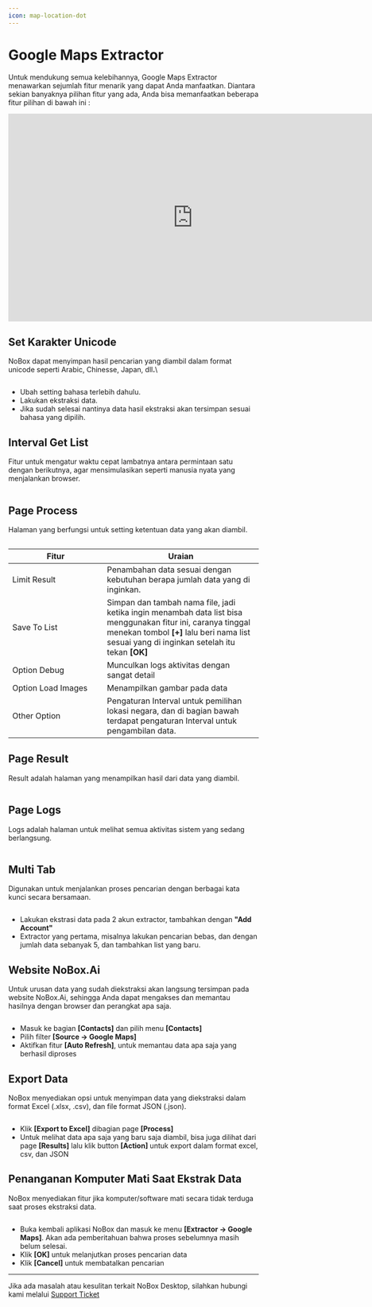 ```yaml
---
icon: map-location-dot
---
```


# Google Maps Extractor

Untuk mendukung semua kelebihannya, Google Maps Extractor menawarkan sejumlah fitur menarik yang dapat Anda manfaatkan. Diantara sekian banyaknya pilihan fitur yang ada, Anda bisa memanfaatkan beberapa fitur pilihan di bawah ini :

<iframe width="742" height="418" src="https://www.youtube.com/embed/i2JsGX__WRg/" title="01. Instalasi NoBox Desktop" frameborder="0" allow="accelerometer; autoplay; clipboard-write; encrypted-media; gyroscope; picture-in-picture; web-share" referrerpolicy="strict-origin-when-cross-origin" allowfullscreen></iframe>

## **Set Karakter Unicode**

NoBox dapat menyimpan hasil pencarian yang diambil dalam format unicode seperti Arabic, Chinesse, Japan, dl&#x6C;**.**\

<figure><img src="../../.gitbook/assets/Unicode.png" alt=""><figcaption></figcaption></figure>

- Ubah setting bahasa terlebih dahulu.
- Lakukan ekstraksi data.&#x20;
- Jika sudah selesai nantinya data hasil ekstraksi akan tersimpan sesuai bahasa yang dipilih.

## **Interval Get List**

Fitur untuk mengatur waktu cepat lambatnya antara permintaan satu dengan berikutnya, agar mensimulasikan seperti manusia nyata yang menjalankan browser.

<figure><img src="../../.gitbook/assets/Interval (1).png" alt=""><figcaption></figcaption></figure>

## **Page Process**

Halaman yang berfungsi untuk setting ketentuan data yang akan diambil.

<figure><img src="../../.gitbook/assets/Page Process.png" alt=""><figcaption></figcaption></figure>

<table><thead><tr><th width="174.60003662109375">Fitur</th><th>Uraian</th></tr></thead><tbody><tr><td>Limit Result</td><td>Penambahan data sesuai dengan kebutuhan berapa jumlah data yang di inginkan.</td></tr><tr><td>Save To List</td><td>Simpan dan tambah nama file, jadi ketika ingin menambah data list bisa menggunakan fitur ini, caranya tinggal menekan tombol <strong>[+]</strong> lalu beri nama list sesuai yang di inginkan setelah itu tekan <strong>[OK]</strong></td></tr><tr><td>Option Debug </td><td>Munculkan logs aktivitas dengan sangat detail</td></tr><tr><td>Option Load Images</td><td>Menampilkan gambar pada data</td></tr><tr><td>Other Option</td><td>Pengaturan Interval untuk pemilihan lokasi negara, dan di bagian bawah terdapat pengaturan Interval untuk pengambilan data. </td></tr></tbody></table>

## **Page Result**

Result adalah halaman yang menampilkan hasil dari data yang diambil.

<figure><img src="../../.gitbook/assets/Page Result.png" alt=""><figcaption></figcaption></figure>

## **Page Logs**

Logs adalah halaman untuk melihat semua aktivitas sistem yang sedang berlangsung.

<figure><img src="../../.gitbook/assets/Page Logs.png" alt=""><figcaption></figcaption></figure>

## **Multi Tab**

Digunakan untuk menjalankan proses pencarian dengan berbagai kata kunci secara bersamaan.

<figure><img src="../../.gitbook/assets/Multi Tab.png" alt=""><figcaption></figcaption></figure>

- Lakukan ekstrasi data pada 2 akun extractor, tambahkan dengan **"Add Account"**
- Extractor yang pertama, misalnya lakukan pencarian bebas, dan dengan jumlah data sebanyak 5, dan tambahkan list yang baru.

## **Website NoBox.Ai**

Untuk urusan data yang sudah diekstraksi akan langsung tersimpan pada website NoBox.Ai, sehingga Anda dapat mengakses dan memantau hasilnya dengan browser dan perangkat apa saja.

<figure><img src="../../.gitbook/assets/Contacts (2).png" alt=""><figcaption></figcaption></figure>

- Masuk ke bagian **\[Contacts]** dan pilih menu **\[Contacts]**
- Pilih filter **\[Source -> Google Maps]**
- Aktifkan fitur **\[Auto Refresh]**, untuk memantau data apa saja yang berhasil diproses

## **Export Data**

NoBox menyediakan opsi untuk menyimpan data yang diekstraksi dalam format Excel (.xlsx, .csv), dan file format JSON (.json).

<figure><img src="../../.gitbook/assets/Export.png" alt=""><figcaption></figcaption></figure>

- Klik **\[Export to Excel]** dibagian page **\[Process]**&#x20;
- Untuk melihat data apa saja yang baru saja diambil, bisa juga dilihat dari page **\[Results]** lalu klik button **\[Action]** untuk export dalam format excel, csv, dan JSON

## **Penanganan Komputer Mati Saat Ekstrak Data**

NoBox menyediakan fitur jika komputer/software mati secara tidak terduga saat proses ekstraksi data.&#x20;

<figure><img src="../../.gitbook/assets/Komputer mati (1).png" alt=""><figcaption></figcaption></figure>

- Buka kembali aplikasi NoBox dan masuk ke menu **\[Extractor -> Google Maps]**. Akan ada pemberitahuan bahwa proses sebelumnya masih belum selesai.
- Klik **\[OK]** untuk melanjutkan proses pencarian data
- Klik **\[Cancel]** untuk membatalkan pencarian

---

Jika ada masalah atau kesulitan terkait NoBox Desktop, silahkan hubungi kami melalui [Support Ticket](https://crm.nobox.ai/clients/tickets)
